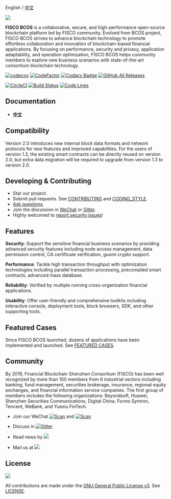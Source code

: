 English / [中文](docs/README_CN.md)

![](docs/images/FISCO_BCOS_Logo.svg)

**FISCO BCOS** is a collaborative, secure, and high-performance open-source blockchain platform led by FISCO community. Evolved from BCOS project, FISCO BCOS strives to advance blockchain technology to promote effortless collaboration and innovation of blockchain-based financial applications. By focusing on performance, security and privacy, application adaptability, and operation optimization, FISCO BCOS helps community members to explore new business scenarios with state-of-the-art consortium blockchain technology.

 [![codecov](https://codecov.io/gh/FISCO-BCOS/FISCO-BCOS/branch/master/graph/badge.svg)](https://codecov.io/gh/FISCO-BCOS/FISCO-BCOS) [![CodeFactor](https://www.codefactor.io/repository/github/fisco-bcos/FISCO-BCOS/badge)](https://www.codefactor.io/repository/github/fisco-bcos/FISCO-BCOS) [![Codacy Badge](https://api.codacy.com/project/badge/Grade/08552871ee104fe299b00bc79f8a12b9)](https://www.codacy.com/app/fisco-dev/FISCO-BCOS?utm_source=github.com&amp;utm_medium=referral&amp;utm_content=FISCO-BCOS/FISCO-BCOS&amp;utm_campaign=Badge_Grade) [![GitHub All Releases](https://img.shields.io/github/downloads/FISCO-BCOS/FISCO-BCOS/total.svg)](https://github.com/FISCO-BCOS/FISCO-BCOS)

[![CircleCI](https://circleci.com/gh/FISCO-BCOS/FISCO-BCOS.svg?style=shield)](https://circleci.com/gh/FISCO-BCOS/FISCO-BCOS)  [![Build Status](https://travis-ci.org/FISCO-BCOS/FISCO-BCOS.svg)](https://travis-ci.org/FISCO-BCOS/FISCO-BCOS)
[![Code Lines](https://tokei.rs/b1/github/FISCO-BCOS/FISCO-BCOS?category=code)](https://github.com/FISCO-BCOS/FISCO-BCOS)


## Documentation

- [**中文**](https://fisco-bcos-documentation.readthedocs.io/zh_CN/latest/)

## Compatibility

Version 2.0 introduces new internal block data formats and network protocols for new features and improved capabilities. For the users of version 1.3, the existing smart contracts can be directly reused on version 2.0, but extra data migration will be required to upgrade from version 1.3 to version 2.0.

## Developing & Contributing

- Star our project.
- Submit pull requests. See [CONTRIBUTING](CONTRIBUTING.md) and [CODING_STYLE](CODING_STYLE.md).
- [Ask questions](https://github.com/FISCO-BCOS/FISCO-BCOS/issues).
- Join the discussion in [WeChat](https://github.com/FISCO-BCOS/FISCO-BCOS-DOC/blob/release-2.0/images/community/WeChatQR.jpg) or [Gitter](https://gitter.im/fisco-bcos/Lobby).
- Highly welcomed to [report security issues](https://security.webank.com)!

## Features

**Security**: Support the sensitive financial business scenarios by providing advanced security features including node access management, data permission control, CA certificate verification, guomi crypto support.

**Performance**: Tackle high transaction throughput with optimization technologies including parallel transaction processing, precompiled smart contracts, advanced mass database.

**Reliability**: Verified by multiple running cross-organization financial applications.

**Usability**: Offer user-friendly and comprehensive toolkits including interactive console, deployment tools, block browsers, SDK, and other supporting tools.

## Featured Cases

Since FISCO BCOS launched, dozens of applications have been implemented and launched. See [FEATURED CASES](http://www.fisco-bcos.org/assets/docs/FISCO%20BCOS%20-%20Featured%20Cases.pdf).

## Community

By 2019, Financial Blockchain Shenzhen Consortium (FISCO) has been well recognized by more than 100 members from 6 industrial sectors including banking, fund management, securities brokerage, insurance, regional equity exchanges, and financial information service companies. The first group of members includes the following organizations: Beyondsoft, Huawei, Shenzhen Securities Communications, Digital China, Forms Syntron, Tencent, WeBank, and Yuexiu FinTech.

- Join our WeChat [![Scan](https://img.shields.io/badge/style-Scan_QR_Code-green.svg?logo=wechat&longCache=false&style=social&label=Group)](https://github.com/FISCO-BCOS/FISCO-BCOS-DOC/blob/release-2.0/images/community/WeChatQR.jpg) and [![Scan](https://img.shields.io/badge/style-Scan_QR_Code-green.svg?logo=wechat&longCache=false&style=social&label=Official%20accounts)](https://github.com/FISCO-BCOS/FISCO-BCOS-DOC/blob/release-2.0/images/community/OfficialAccountsQR.jpg)

- Discuss in [![Gitter](https://img.shields.io/badge/style-on_gitter-green.svg?logo=gitter&longCache=false&style=social&label=Chat)](https://gitter.im/fisco-bcos/Lobby) 

- Read news by [![](https://img.shields.io/twitter/url/http/shields.io.svg?style=social&label=Follow@FiscoBcos)](https://twitter.com/FiscoBcos)

- Mail us at [![](https://img.shields.io/twitter/url/http/shields.io.svg?logo=Gmail&style=social&label=service@fisco.com.cn)](mailto:service@fisco.com.cn)

## License

[![](https://img.shields.io/github/license/FISCO-BCOS/FISCO-BCOS.svg)](LICENSE)

All contributions are made under the [GNU General Public License v3](https://www.gnu.org/licenses/gpl-3.0.en.html). See [LICENSE](LICENSE).
